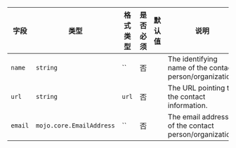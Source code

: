 | 字段 | 类型 | 格式类型 | 是否必须 | 默认值 | 说明 |
|---|---|---|---|---|---|
| `name` | `string` | `` | 否 |  | The identifying name of the contact person/organization. |
| `url` | `string` | `url` | 否 |  | The URL pointing to the contact information. |
| `email` | `mojo.core.EmailAddress` | `` | 否 |  | The email address of the contact person/organization. |
